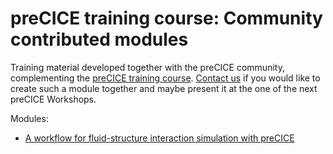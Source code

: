 # preCICE training course: Community contributed modules

Training material developed together with the preCICE community, complementing the [preCICE training course](https://precice.org/community-training.html). [Contact us](https://precice.org/community-channels.html) if you would like to create such a module together and maybe present it at the one of the next preCICE Workshops.

Modules:

- [A workflow for fluid-structure interaction simulation with preCICE](https://github.com/precice/community-training/tree/main/fsi-workflow)

